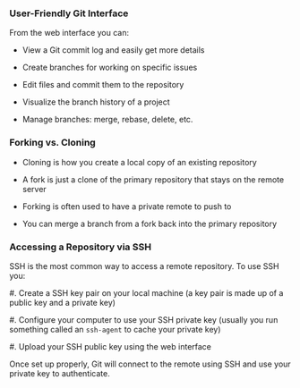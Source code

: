 ### User-Friendly Git Interface ###

From the web interface you can:

  * View a Git commit log and easily get more details

  * Create branches for working on specific issues

  * Edit files and commit them to the repository

  * Visualize the branch history of a project

  * Manage branches: merge, rebase, delete, etc.

### Forking vs. Cloning ###

  * Cloning is how you create a local copy of an existing repository

  * A fork is just a clone of the primary repository that stays on the
    remote server

  * Forking is often used to have a private remote to push to

  * You can merge a branch from a fork back into the primary repository

### Accessing a Repository via SSH ###

SSH is the most common way to access a remote repository.  To use SSH
you:

  #. Create a SSH key pair on your local machine (a key pair is made
     up of a public key and a private key)

  #. Configure your computer to use your SSH private key (usually you
     run something called an `ssh-agent` to cache your private key)

  #. Upload your SSH public key using the web interface

Once set up properly, Git will connect to the remote using SSH and use
your private key to authenticate.
